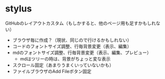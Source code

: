 # stylus
GitHubのレイアウトカスタム（もしかすると、他のページ用も足すかもしれない）

- ブラウザ毎に作成？（現状、同じので行けるかもしれない）
- コードのフォントサイズ調整、行毎背景変更（表示、編集）
- mdのフォントサイズ調整、行毎背景変更（表示、編集、プレビュー）
  - mdはツリーの時は、背景がちょっと変な表示
- スクロール固定（あまりうまくいっていないかも）
- ファイルブラウザのAdd Fileボタン固定
